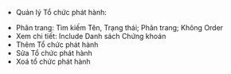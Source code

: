 ﻿* Quản lý Tổ chức phát hành:
- Phân trang: Tìm kiếm Tên, Trạng thái; Phân trang; Không Order
- Xem chi tiết: Include Danh sách Chứng khoán
- Thêm Tổ chức phát hành
- Sửa Tổ chức phát hành
- Xoá tổ chức phát hành